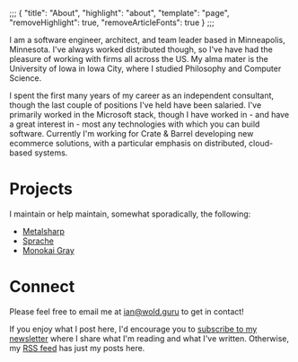 ;;;
{
	"title": "About",
	"highlight": "about",
	"template": "page",
	"removeHighlight": true,
	"removeArticleFonts": true
}
;;;

I am a software engineer, architect, and team leader based in Minneapolis, Minnesota. I've always worked distributed though, so I've have had the pleasure of working with firms all across the US. My alma mater is the University of Iowa in Iowa City, where I studied Philosophy and Computer Science.

I spent the first many years of my career as an independent consultant, though the last couple of positions I've held have been salaried. I've primarily worked in the Microsoft stack, though I have worked in - and have a great interest in - most any technologies with which you can build software. Currently I'm working for Crate & Barrel developing new ecommerce solutions, with a particular emphasis on distributed, cloud-based systems.

# Projects

I maintain or help maintain, somewhat sporadically, the following:

* [Metalsharp](https://github.com/IanWold/Metalsharp)
* [Sprache](https://github.com/sprache/Sprache)
* [Monokai Gray](https://github.com/IanWold/MonokaiGray)

# Connect

Please feel free to email me at [ian@wold.guru](mailto:ian@wold.guru?subject=Hello) to get in contact!

If you enjoy what I post here, I'd encourage you to [subscribe to my newsletter](https://buttondown.email/ianwold) where I share what I'm reading and what I've written. Otherwise, my [RSS feed](https://ian.wold.guru/feed.xml) has just my posts here.
